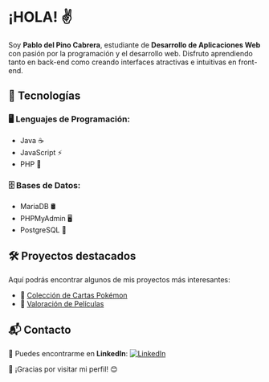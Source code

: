 

# ¡HOLA! ✌️

Soy **Pablo del Pino Cabrera**, estudiante de **Desarrollo de Aplicaciones Web** con pasión por la programación y el desarrollo web. Disfruto aprendiendo tanto en back-end como creando interfaces atractivas e intuitivas en front-end.

## 🚀 Tecnologías

### 🖥️ Lenguajes de Programación:
- Java ☕
- JavaScript ⚡
- PHP 🐘

### 🗄️ Bases de Datos:
- MariaDB 🛢️
- PHPMyAdmin 🖥️
- PostgreSQL 🐘

## 🛠️ Proyectos destacados
Aquí podrás encontrar algunos de mis proyectos más interesantes:
- 📌 [Colección de Cartas Pokémon](https://github.com/pablodelpino98/PokemonPDP)
- 📌 [Valoración de Películas](https://github.com/pablodelpino98/ajax-fetch-php)

## 📬 Contacto
📩 Puedes encontrarme en **LinkedIn**:
[![LinkedIn](https://img.shields.io/badge/-Pablo%20del%20Pino%20Cabrera-blue?style=flat-square&logo=Linkedin&logoColor=white&link=https://es.linkedin.com/in/pablo-del-pino-cabrera-872007175)](https://es.linkedin.com/in/pablo-del-pino-cabrera-872007175)

📌 ¡Gracias por visitar mi perfil! 😊


